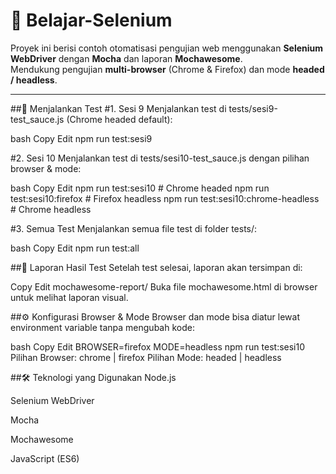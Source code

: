 # 📌 Belajar-Selenium

Proyek ini berisi contoh otomatisasi pengujian web menggunakan **Selenium WebDriver** dengan **Mocha** dan laporan **Mochawesome**.  
Mendukung pengujian **multi-browser** (Chrome & Firefox) dan mode **headed / headless**.

---

##🚀 Menjalankan Test
#1. Sesi 9
Menjalankan test di tests/sesi9-test_sauce.js (Chrome headed default):

bash
Copy
Edit
npm run test:sesi9

#2. Sesi 10
Menjalankan test di tests/sesi10-test_sauce.js dengan pilihan browser & mode:

bash
Copy
Edit
npm run test:sesi10                  # Chrome headed
npm run test:sesi10:firefox           # Firefox headless
npm run test:sesi10:chrome-headless   # Chrome headless

#3. Semua Test
Menjalankan semua file test di folder tests/:

bash
Copy
Edit
npm run test:all


##📄 Laporan Hasil Test
Setelah test selesai, laporan akan tersimpan di:

Copy
Edit
mochawesome-report/
Buka file mochawesome.html di browser untuk melihat laporan visual.

##⚙️ Konfigurasi Browser & Mode
Browser dan mode bisa diatur lewat environment variable tanpa mengubah kode:

bash
Copy
Edit
BROWSER=firefox MODE=headless npm run test:sesi10
Pilihan Browser: chrome | firefox
Pilihan Mode: headed | headless

##🛠 Teknologi yang Digunakan
Node.js

Selenium WebDriver

Mocha

Mochawesome

JavaScript (ES6)
